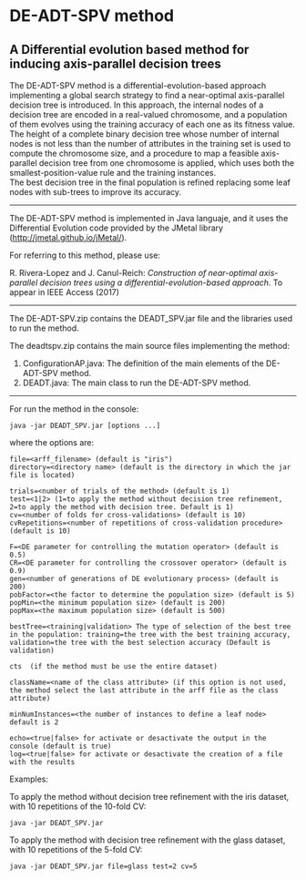 # DE-ADT-SPV method
## A Differential evolution based method for inducing axis-parallel decision trees

The DE-ADT-SPV method is a differential-evolution-based approach implementing a global search strategy to find a near-optimal axis-parallel decision tree is introduced. In this approach, the internal nodes of a decision tree are encoded in a real-valued chromosome, and a population of them evolves using the training accuracy of each one as its fitness value.  The height of a complete binary decision tree whose number of internal nodes is not less than the number of attributes in the training set is used to compute the chromosome size, and a procedure to map a feasible axis-parallel decision tree from one chromosome is applied, which uses both the smallest-position-value rule and the training instances.  
The best decision tree in the final population is refined replacing some leaf nodes with sub-trees to improve its accuracy.

- - -

The DE-ADT-SPV method is implemented in Java languaje, and it uses the Differential Evolution code provided by the JMetal library (http://jmetal.github.io/jMetal/). 

For referring to this method, please use:

R. Rivera-Lopez and J. Canul-Reich: *Construction of near-optimal axis-parallel decision trees using a  differential-evolution-based approach*. To appear in IEEE Access (2017)

- - -

The DE-ADT-SPV.zip contains the DEADT_SPV.jar file and the libraries used to run the method.

The deadtspv.zip contains the main source files implementing the method:

1. ConfigurationAP.java: The definition of the main elements of the DE-ADT-SPV method.
2. DEADT.java: The main class to run the DE-ADT-SPV method.

- - -

For run the method in the console:

    java -jar DEADT_SPV.jar [options ...]

where the options are: 

    file=<arff_filename> (default is "iris")
    directory=<directory name> (default is the directory in which the jar file is located)

    trials=<number of trials of the method> (default is 1)
    test=<1|2> (1=to apply the method without decision tree refinement, 2=to apply the method with decision tree. Default is 1)  
    cv=<number of folds for cross-validations> (default is 10)
    cvRepetitions=<number of repetitions of cross-validation procedure> (default is 10)

    F=<DE parameter for controlling the mutation operator> (default is 0.5)
    CR=<DE parameter for controlling the crossover operator> (default is 0.9)
    gen=<number of generations of DE evolutionary process> (default is 200)
    pobFactor=<the factor to determine the population size> (default is 5)
    popMin=<the minimum population size> (default is 200)
    popMax=<the maximum population size> (default is 500)

    bestTree=<training|validation> The type of selection of the best tree in the population: training=the tree with the best training accuracy, validation=the tree with the best selection accuracy (Default is validation)  

    cts  (if the method must be use the entire dataset)

    className=<name of the class attribute> (if this option is not used, the method select the last attribute in the arff file as the class attribute)

    minNumInstances=<the number of instances to define a leaf node> default is 2
  
    echo=<true|false> for activate or desactivate the output in the console (default is true)
    log=<true|false> for activate or desactivate the creation of a file with the results

Examples:

To apply the method without decision tree refinement with the iris dataset, with 10 repetitions of the 10-fold CV:

    java -jar DEADT_SPV.jar 

To apply the method with decision tree refinement with the glass dataset, with 10 repetitions of the 5-fold CV:
 
    java -jar DEADT_SPV.jar file=glass test=2 cv=5
    
